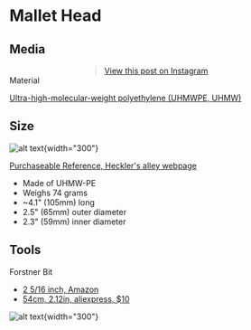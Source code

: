 # Mallet Head

## Media

<div style="display: flex; justify-content: center;">        
  <blockquote class="instagram-media" 
    data-instgrm-permalink="https://www.instagram.com/reel/DIN23ZpupiH/?igsh=MzFoeWlpcm15cG1o" 
    data-instgrm-version="14" 
    style="max-width:540px; margin:auto; text-align: center;">
    <a href="https://www.instagram.com/reel/DIN23ZpupiH/?igsh=MzFoeWlpcm15cG1o" target="_blank">View this post on Instagram</a>
  </blockquote>
  <script async src="https://www.instagram.com/embed.js"></script>
</div

## Material

[Ultra-high-molecular-weight polyethylene (UHMWPE, UHMW)](https://en.wikipedia.org/wiki/Ultra-high-molecular-weight_polyethylene)

## Size

![alt text](image-1.png){width="300"}

[Purchaseable Reference, Heckler's alley webpage](https://hecklersalley.com/collections/bike-polo-heads/products/simone-105a)

- Made of UHMW-PE
- Weighs 74 grams
- ~4.1" (105mm) long
- 2.5" (65mm) outer diameter
- 2.3" (59mm) inner diameter

## Tools

Forstner Bit 

- [2 5/16 inch, Amazon](https://www.amazon.com/gp/product/B0000DD1LI/ref=ox_sc_saved_image_7?smid=&psc=1)
- [54cm, 2.12in, aliexpress, $10](https://www.aliexpress.us/item/3256805721464392.html?algo_exp_id=7d67a83a-b951-4716-a21c-e34d29d4d514-1&pdp_ext_f=%7B%22order%22%3A%22260%22%2C%22eval%22%3A%221%22%7D&pdp_npi=4%40dis!USD!7.79!7.79!!!7.79!7.79!%402103205117498424178902372e6403!12000034823921388!sea!US!2624340281!X&curPageLogUid=w7zJLiQcr4Rg&utparam-url=scene%3Asearch%7Cquery_from%3A)

![alt text](image.png){width="300"}